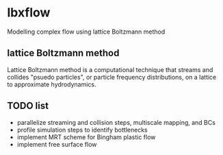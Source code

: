 # lbxflow
Modelling complex flow using lattice Boltzmann method

## lattice Boltzmann method
Lattice Boltzmann method is a computational technique that streams and
collides "psuedo particles", or particle frequency distributions, on a lattice
to approximate hydrodynamics.

## TODO list
* parallelize streaming and collision steps, multiscale mapping, and BCs
* profile simulation steps to identify bottlenecks
* implement MRT scheme for Bingham plastic flow
* implement free surface flow
